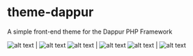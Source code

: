 # theme-dappur
A simple front-end theme for the Dappur PHP Framework

![alt text][s1] | ![alt text][s2]
![alt text][s3] | ![alt text][s4]
![alt text][s5] | ![alt text][s6]

[s1]: https://cdn.rawgit.com/dappur/theme-dappur/16fa4805/screenshots/1.png "Home Page"
[s2]: https://cdn.rawgit.com/dappur/theme-dappur/16fa4805/screenshots/2.png "Blog Page 1"
[s3]: https://cdn.rawgit.com/dappur/theme-dappur/16fa4805/screenshots/3.png "Blog Page 2"
[s4]: https://cdn.rawgit.com/dappur/theme-dappur/16fa4805/screenshots/4.png "Contact"
[s5]: https://cdn.rawgit.com/dappur/theme-dappur/16fa4805/screenshots/5.png "Login"
[s6]: https://cdn.rawgit.com/dappur/theme-dappur/16fa4805/screenshots/6.png "Registration"
